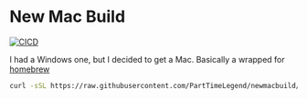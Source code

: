 # New Mac Build

[![CICD](https://github.com/PartTimeLegend/newmacbuild/actions/workflows/ci.yml/badge.svg)](https://github.com/PartTimeLegend/newmacbuild/actions/workflows/ci.yml)

I had a Windows one, but I decided to get a Mac. Basically a wrapped for [homebrew](http://brew.sh)

```bash
curl -sSL https://raw.githubusercontent.com/PartTimeLegend/newmacbuild/master/install.sh| bash
```